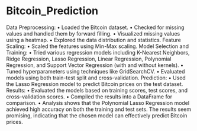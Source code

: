 # Bitcoin_Prediction

Data Preprocessing:
  •	Loaded the Bitcoin dataset.
  •	Checked for missing values and handled them by forward filling.
  •	Visualized missing values using a heatmap.
  •	Explored the data distribution and statistics.
Feature Scaling:
  •	Scaled the features using Min-Max scaling.
Model Selection and Training:
  •	Tried various regression models including K-Nearest Neighbors, Ridge Regression, Lasso Regression, Linear Regression, Polynomial Regression, and Support Vector Regression (with and without kernels).
  •	Tuned hyperparameters using techniques like GridSearchCV.
  •	Evaluated models using both train-test split and cross-validation.
Prediction:
  •	Used the Lasso Regression model to predict Bitcoin prices on the test dataset.
Results:
  •	Evaluated the models based on training scores, test scores, and cross-validation scores.
  •	Compiled the results into a DataFrame for comparison.
  •	Analysis shows that the Polynomial Lasso Regression model achieved high accuracy on both the training and test sets. The results seem promising, indicating that the chosen model can effectively predict Bitcoin 
    prices.

